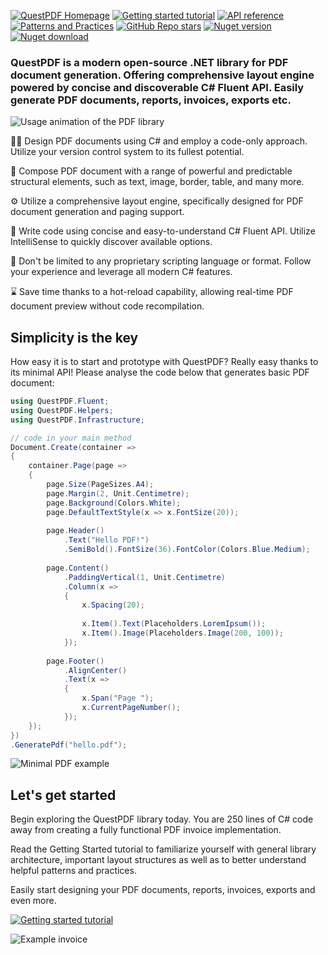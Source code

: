 ﻿[![QuestPDF Homepage](https://img.shields.io/badge/Homepage%20link-blue?style=badge)](https://www.questpdf.com)
[![Getting started tutorial]( https://img.shields.io/badge/%F0%9F%9A%80%20read-Getting%20Started-blue)](https://www.questpdf.com/getting-started.html)
[![API reference](https://img.shields.io/badge/%F0%9F%93%96%20read-API%20Reference-blue)](https://www.questpdf.com/api-reference/index.html)
[![Patterns and Practices](https://img.shields.io/badge/%F0%9F%94%8D%20read-Patterns%20and%20Practices-blue)](https://www.questpdf.com/design-patterns.html)
[![GitHub Repo stars](https://img.shields.io/github/stars/QuestPDF/QuestPDF?style=badge)](https://github.com/QuestPDF/QuestPDF/stargazers)
[![Nuget version](https://img.shields.io/nuget/v/QuestPdf?style=badge)](https://www.nuget.org/packages/QuestPDF/)
[![Nuget download](https://img.shields.io/nuget/dt/QuestPDF?style=badge)](https://www.nuget.org/packages/QuestPDF/)



### QuestPDF is a modern open-source .NET library for PDF document generation. Offering comprehensive layout engine powered by concise and discoverable C# Fluent API. Easily generate PDF documents, reports, invoices, exports etc.

![Usage animation of the PDF library](https://raw.githubusercontent.com/QuestPDF/QuestPDF-Documentation/main/docs/public/previewer/animation.gif)

👨‍💻 Design PDF documents using C# and employ a code-only approach. Utilize your version control system to its fullest potential.

🧱 Compose PDF document with a range of powerful and predictable structural elements, such as text, image, border, table, and many more.

⚙️ Utilize a comprehensive layout engine, specifically designed for PDF document generation and paging support.

📖 Write code using concise and easy-to-understand C# Fluent API. Utilize IntelliSense to quickly discover available options.

🔗 Don't be limited to any proprietary scripting language or format. Follow your experience and leverage all modern C# features.

⌛ Save time thanks to a hot-reload capability, allowing real-time PDF document preview without code recompilation.


## Simplicity is the key

How easy it is to start and prototype with QuestPDF? Really easy thanks to its minimal API! Please analyse the code below that generates basic PDF document:

```csharp
using QuestPDF.Fluent;
using QuestPDF.Helpers;
using QuestPDF.Infrastructure;

// code in your main method
Document.Create(container =>
{
    container.Page(page =>
    {
        page.Size(PageSizes.A4);
        page.Margin(2, Unit.Centimetre);
        page.Background(Colors.White);
        page.DefaultTextStyle(x => x.FontSize(20));
        
        page.Header()
            .Text("Hello PDF!")
            .SemiBold().FontSize(36).FontColor(Colors.Blue.Medium);
        
        page.Content()
            .PaddingVertical(1, Unit.Centimetre)
            .Column(x =>
            {
                x.Spacing(20);
                
                x.Item().Text(Placeholders.LoremIpsum());
                x.Item().Image(Placeholders.Image(200, 100));
            });
        
        page.Footer()
            .AlignCenter()
            .Text(x =>
            {
                x.Span("Page ");
                x.CurrentPageNumber();
            });
    });
})
.GeneratePdf("hello.pdf");
```

![Minimal PDF example](https://raw.githubusercontent.com/QuestPDF/QuestPDF-Documentation/main/docs/public/minimal-example-shadow.png)


## Let's get started

Begin exploring the QuestPDF library today. You are 250 lines of C# code away from creating a fully functional PDF invoice implementation.

Read the Getting Started tutorial to familiarize yourself with general library architecture, important layout structures as well as to better understand helpful patterns and practices.

Easily start designing your PDF documents, reports, invoices, exports and even more.

[![Getting started tutorial](https://img.shields.io/badge/%F0%9F%9A%80%20read-getting%20started%20tutorial-blue?style=for-the-badge)](https://www.questpdf.com/getting-started)

![Example invoice](https://raw.githubusercontent.com/QuestPDF/QuestPDF-Documentation/main/docs/public/invoice-small.png)
